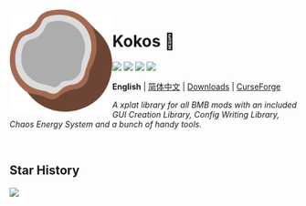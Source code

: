 <!--suppress HtmlDeprecatedAttribute, CheckImageSize -->
<img src="docs/icon.png" align="left" width="180" alt="logo">

# Kokos :coconut:

[![](https://img.shields.io/github/license/BMBTeam/kokos.svg)](LICENSE)
![](http://cf.way2muchnoise.eu/versions/minecraft_kokos_all.svg)
[![](http://cf.way2muchnoise.eu/kokos.svg)](https://minecraft.curseforge.com/projects/kokos)
![](https://img.shields.io/github/v/release/BMBTeam/kokos?include_prereleases&sort=semver)

**English** | [简体中文](docs/README_CH.md) | [Downloads](https://github.com/BMBTeam/kokos/releases) |
[CurseForge](https://minecraft.curseforge.com/projects/kokos)

*A xplat library for all BMB mods with an included GUI Creation Library, Config Writing Library, Chaos Energy System and
a bunch of handy tools.*

<p>&nbsp;</p>

## Star History

[![](https://api.star-history.com/svg?repos=BMBTeam/kokos&type=Timeline)](https://star-history.com/#BMBTeam/kokos&Timeline)
